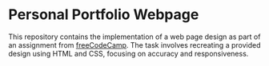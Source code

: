 # Personal Portfolio Webpage
This repository contains the implementation of a web page design as part of an assignment from [freeCodeCamp](https://www.freecodecamp.org/learn/2022/responsive-web-design/build-a-personal-portfolio-webpage-project/build-a-personal-portfolio-webpage). The task involves recreating a provided design using HTML and CSS, focusing on accuracy and responsiveness.
